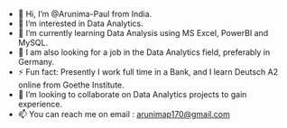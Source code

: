 - 👋 Hi, I’m @Arunima-Paul from India.
- 👀 I’m interested in Data Analytics.
- 🌱 I’m currently learning Data Analysis using MS Excel, PowerBI and MySQL.
- 👀 I am also looking for a job in the Data Analytics field, preferably in Germany.
- ⚡ Fun fact: Presently I work full time in a Bank, and I learn Deutsch A2 online from Goethe Institute.
- 💞️ I’m looking to collaborate on Data Analytics projects to gain experience.
- 📫 You can reach me on email : arunimap170@gmail.com
<!---
Arunima-Paul/Arunima-Paul is a ✨ special ✨ repository because its `README.md` (this file) appears on your GitHub profile.
You can click the Preview link to take a look at your changes.
--->
